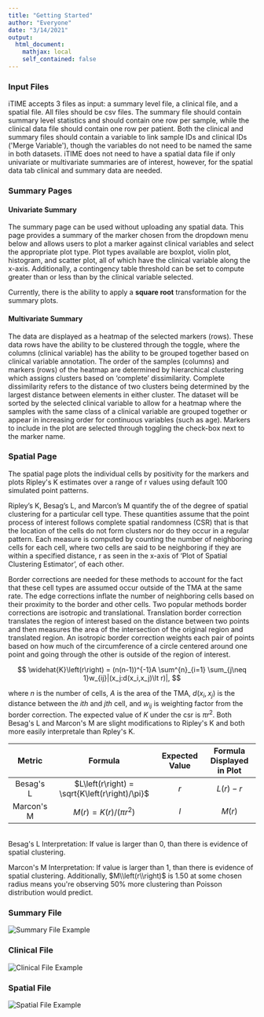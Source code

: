```yaml
---
title: "Getting Started"
author: "Everyone"
date: "3/14/2021"
output: 
  html_document:
    mathjax: local
    self_contained: false
---
```




### Input Files

iTIME accepts 3 files as input: a summary level file, a clinical file, and a spatial file. All files should be csv files. The summary file should contain summary level statistics and should contain one row per sample, while the clinical data file should contain one row per patient. Both the clinical and summary files should contain a variable to link sample IDs and clinical IDs ('Merge Variable'), though the variables do not need to be named the same in both datasets. iTIME does not need to have a spatial data file if only univariate or multivariate summaries are of interest, however, for the spatial data tab clinical and summary data are needed.

### Summary Pages

#### Univariate Summary

The summary page can be used without uploading any spatial data. This page provides a summary of the marker chosen from the dropdown menu below and allows users to plot a marker against clinical variables and select the appropriate plot type. Plot types available are boxplot, violin plot, histogram, and scatter plot, all of which have the clinical variable along the x-axis. Additionally, a contingency table threshold can be set to compute greater than or less than by the clinical variable selected.

Currently, there is the ability to apply a **square root** transformation for the summary plots.

#### Multivariate Summary

The data are displayed as a heatmap of the selected markers (rows). These data rows have the ability to be clustered through the toggle, where the columns (clinical variable) has the ability to be grouped together based on clinical variable annotation. The order of the samples (columns) and markers (rows) of the heatmap are determined by hierarchical clustering which assigns clusters based on ‘complete’ dissimilarity. Complete dissimilarity refers to the distance of two clusters being determined by the largest distance between elements in either cluster.  The dataset will be sorted by the selected clinical variable to allow for a heatmap where the samples with the same class of a clinical variable are grouped together or appear in increasing order for continuous variables (such as age). Markers to include in the plot are selected through toggling the check-box next to the marker name.

### Spatial Page

The spatial page plots the individual cells by positivity for the markers and plots Ripley's K estimates over a range of r values using default 100 simulated point patterns.

Ripley’s K, Besag’s L, and Marcon’s M quantify the of the degree of spatial clustering for a particular cell type.  These quantities assume that the point process of interest follows complete spatial randomness (CSR) that is that the location of the cells do not form clusters nor do they occur in a regular pattern. Each measure is computed by counting the number of neighboring cells for each cell, where two cells are said to be neighboring if they are within a specified distance, r as seen in the x-axis of ‘Plot of Spatial Clustering Estimator’, of each other. 

Border corrections are needed for these methods to account for the fact that these cell types are assumed occur outside of the TMA at the same rate. The edge corrections inflate the number of neighboring cells based on their proximity to the border and other cells. Two popular methods border corrections are isotropic and translational. Translation border correction translates the region of interest based on the distance between two points and then measures the area of the intersection of the original region and translated region. An isotropic border correction weights each pair of points based on how much of the circumference of a circle centered around one point and going through the other is outside of the region of interest.

$$
\widehat{K}\left(r\right) = (n(n-1))^{-1}A \sum^{n}_{i=1} \sum_{j\neq 1}w_{ij}|(x_j:d(x_i,x_j)\lt r)|,
$$

where $n$ is the number of cells, $A$ is the area of the TMA, $d(x_i,x_j)$ is the distance between the $ith$ and $jth$ cell, and $w_{ij}$ is weighting factor from the border correction. The expected value of $K$ under the csr is $\pi r^2$. Both Besag's L and Marcon's M are slight modifications to Ripley's K and both more easily interpretale than Rpley's K.



|   Metric   |                    Formula                     | Expected Value | Formula Displayed in Plot |
|:----------:|:----------------------------------------------:|:--------------:|:-------------------------:|
| Besag's L  | $L\left(r\right) = \sqrt{K\left(r\right)/\pi}$ |      $r$       |   $L\left(r\right) - r$   |
| Marcon's M | $M\left(r\right) = K\left(r\right)/(\pi r^2)$  |      $l$       |     $M\left(r\right)$     |

<br/>
Besag's L Interpretation: If value is larger than 0, than there is evidence of spatial clustering.

Marcon's M Interpretation: If value is larger than 1, than there is evidence of spatial clustering. Additionally, $M\\left(r\\right)$ is 1.50 at some chosen radius means you're observing 50% more clustering than Poisson distribution would predict.

### Summary File

![Summary File Example](figures/summary-file.png)

### Clinical File

![Clinical File Example](figures/clinical-file.png)

### Spatial File

![Spatial File Example](figures/spatial-file.png)


